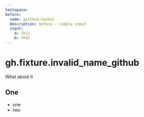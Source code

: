 ```yaml
---
testspace:
before:
  name: gitthub:normal
  description: before - simple input
  input: 
    a: this
    b: that
---
```


# gh.fixture.invalid_name_github
What about it

## One
* one
* two
